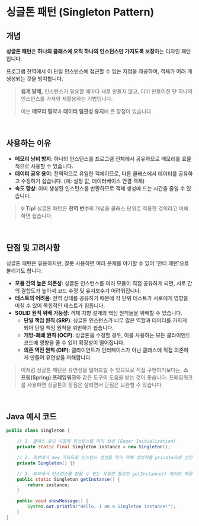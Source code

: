 
# 싱글톤 패턴 (Singleton Pattern)

##  개념

**싱글톤 패턴**은 **하나의 클래스에 오직 하나의 인스턴스만 가지도록 보장**하는 디자인 패턴입니다. 

프로그램 전역에서 이 단일 인스턴스에 접근할 수 있는 지점을 제공하여, 객체가 여러 개 생성되는 것을 방지합니다.

> **쉽게 말해,** 인스턴스가 필요할 때마다 새로 만들지 않고, 이미 만들어진 단 하나의 인스턴스를 가져와 재활용하는 기법입니다.
>
> 이는 **메모리 절약**과 **데이터 일관성 유지**에 큰 장점이 있습니다.

<br>

##  사용하는 이유

  * **메모리 낭비 방지**: 하나의 인스턴스를 프로그램 전체에서 공유하므로 메모리를 효율적으로 사용할 수 있습니다.
  * **데이터 공유 용이**: 전역적으로 유일한 객체이므로, 다른 클래스에서 데이터를 공유하고 수정하기 쉽습니다. (예: 설정 값, 데이터베이스 연결 객체)
  * **속도 향상**: 이미 생성된 인스턴스를 반환하므로 객체 생성에 드는 시간을 줄일 수 있습니다.

> **💡 Tip\!**
> 싱글톤 패턴은 **전역 변수**의 개념을 클래스 단위로 적용한 것이라고 이해하면 쉽습니다.

<br>

## 단점 및 고려사항

싱글톤 패턴은 유용하지만, 잘못 사용하면 여러 문제를 야기할 수 있어 '안티 패턴'으로 불리기도 합니다.

  * **모듈 간의 높은 의존성**: 싱글톤 인스턴스를 여러 모듈이 직접 공유하게 되면, 서로 간의 결합도가 높아져 코드 수정 및 유지보수가 어려워집니다.
  * **테스트의 어려움**: 전역 상태를 공유하기 때문에 각 단위 테스트가 서로에게 영향을 미칠 수 있어 독립적인 테스트가 힘듭니다.
  * **SOLID 원칙 위배 가능성**: 객체 지향 설계의 핵심 원칙들을 위배할 수 있습니다.
      * **단일 책임 원칙 (SRP)**: 싱글톤 인스턴스가 너무 많은 역할과 데이터를 가지게 되어 단일 책임 원칙을 위반하기 쉽습니다.
      * **개방-폐쇄 원칙 (OCP)**: 싱글톤을 수정할 경우, 이를 사용하는 모든 클라이언트 코드에 영향을 줄 수 있어 확장성이 떨어집니다.
      * **의존 역전 원칙 (DIP)**: 클라이언트가 인터페이스가 아닌 클래스에 직접 의존하게 만들어 유연성을 저해합니다.

> 이처럼 싱글톤 패턴은 유연성을 떨어뜨릴 수 있으므로 직접 구현하기보다는, **스프링(Spring) 프레임워크**와 같은 도구의 도움을 받는 것이 좋습니다. 프레임워크를 사용하면 싱글톤의 장점은 살리면서 단점은 보완할 수 있습니다.

<br>

## Java 예시 코드

```java
public class Singleton {

    // 1. 클래스 로딩 시점에 인스턴스를 미리 생성 (Eager Initialization)
    private static final Singleton instance = new Singleton();

    // 2. 외부에서 new 키워드로 인스턴스 생성을 막기 위해 생성자를 private으로 선언
    private Singleton() {}

    // 3. 외부에서 인스턴스를 얻을 수 있는 유일한 통로인 getInstance() 메서드 제공
    public static Singleton getInstance() {
        return instance;
    }

    public void showMessage() {
        System.out.println("Hello, I am a Singleton instance!");
    }
}
```
